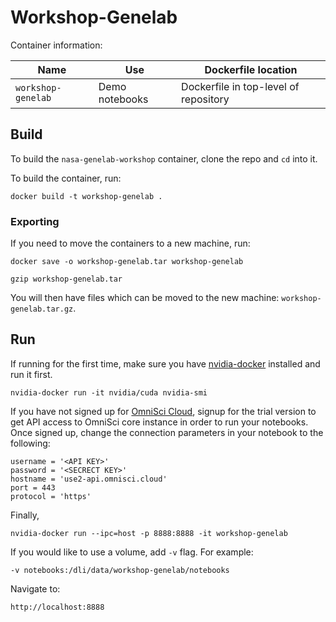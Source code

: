 # Workshop-Genelab

Container information:

| Name | Use | Dockerfile location |
| --- | --- | --- |
| `workshop-genelab` | Demo notebooks | Dockerfile in top-level of repository |

## Build

To build the `nasa-genelab-workshop` container, clone the repo and `cd` into it.

To build the container, run:

    docker build -t workshop-genelab .

### Exporting

If you need to move the containers to a new machine, run:

    docker save -o workshop-genelab.tar workshop-genelab

    gzip workshop-genelab.tar

You will then have files which can be moved to the new machine: `workshop-genelab.tar.gz`.

## Run

If running for the first time, make sure you have [nvidia-docker](https://github.com/NVIDIA/nvidia-docker) installed and run it first. 

	
    nvidia-docker run -it nvidia/cuda nvidia-smi


If you have not signed up for [OmniSci Cloud](https://www.omnisci.com/cloud/), signup for the trial version to get API access to OmniSci core instance in order to run your notebooks. Once signed up, change the connection parameters in your notebook to the following:

	username = '<API KEY>'
	password = '<SECRECT KEY>'
	hostname = 'use2-api.omnisci.cloud'
	port = 443
	protocol = 'https'

Finally,

	nvidia-docker run --ipc=host -p 8888:8888 -it workshop-genelab

If you would like to use a volume, add `-v` flag. For example:

	-v notebooks:/dli/data/workshop-genelab/notebooks

Navigate to:
	
	http://localhost:8888
